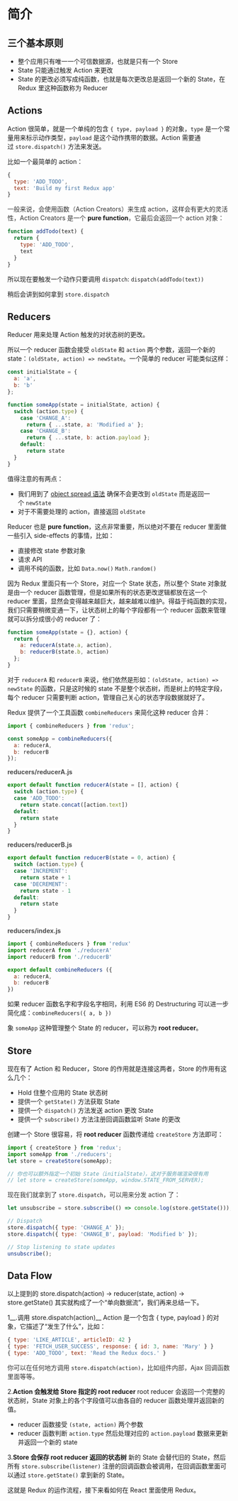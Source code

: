 # 简介

## <a name="三个基本原则"></a>三个基本原则
* 整个应用只有唯一一个可信数据源，也就是只有一个 Store
* State 只能通过触发 Action 来更改
* State 的更改必须写成纯函数，也就是每次更改总是返回一个新的 State，在 Redux 里这种函数称为 Reducer
## <a name="actions"></a>Actions
Action 很简单，就是一个单纯的包含 `{ type, payload }` 的对象，`type` 是一个常量用来标示动作类型，`payload` 是这个动作携带的数据。Action 需要通过 `store.dispatch()` 方法来发送。

比如一个最简单的 action：
```javascript
{
  type: 'ADD_TODO',
  text: 'Build my first Redux app'
}
```
<span data-type="color" style="color:rgb(51, 51, 51)"><span data-type="background" style="background-color:rgb(255, 255, 255)">一般来说，会使用函数（Action Creators）来生成 action，这样会有更大的灵活性，Action Creators 是一个 </span></span>__pure function__<span data-type="color" style="color:rgb(51, 51, 51)"><span data-type="background" style="background-color:rgb(255, 255, 255)">，它最后会返回一个 action 对象：</span></span>
```javascript
function addTodo(text) {
  return {
    type: 'ADD_TODO',
    text
  }
}
```
所以现在要触发一个动作只要调用 `dispatch`: `dispatch(addTodo(text))`

稍后会讲到如何拿到 `store.dispatch`
## <a name="reducers"></a>Reducers
Reducer 用来处理 Action 触发的对状态树的更改。

所以一个 reducer 函数会接受 `oldState` 和 `action` 两个参数，返回一个新的 state：`(oldState, action) => newState`。一个简单的 reducer 可能类似这样：
```javascript
const initialState = {
  a: 'a',
  b: 'b'
};

function someApp(state = initialState, action) {
  switch (action.type) {
    case 'CHANGE_A':
      return { ...state, a: 'Modified a' };
    case 'CHANGE_B':
      return { ...state, b: action.payload };
    default:
      return state
  }
}
```
值得注意的有两点：

* 我们用到了 [object spread 语法](https://github.com/sebmarkbage/ecmascript-rest-spread) 确保不会更改到 `oldState` 而是返回一个 `newState`
* 对于不需要处理的 action，直接返回 `oldState`

Reducer 也是 __pure function__，这点非常重要，所以绝对不要在 reducer 里面做一些引入 side-effects 的事情，比如：

* 直接修改 state 参数对象
* 请求 API
* 调用不纯的函数，比如 `Data.now()` `Math.random()`

因为 Redux 里面只有一个 Store，对应一个 State 状态，所以整个 State 对象就是由一个 reducer 函数管理，但是如果所有的状态更改逻辑都放在这一个 reducer 里面，显然会变得越来越巨大，越来越难以维护。得益于纯函数的实现，我们只需要稍微变通一下，让状态树上的每个字段都有一个 reducer 函数来管理就可以拆分成很小的 reducer 了：
```javascript
function someApp(state = {}, action) {
  return {
    a: reducerA(state.a, action),
    b: reducerB(state.b, action)
  };
}
```
对于 `reducerA` 和 `reducerB` 来说，他们依然是形如：`(oldState, action) => newState` 的函数，只是这时候的 state 不是整个状态树，而是树上的特定字段，每个 reducer 只需要判断 action，管理自己关心的状态字段数据就好了。

Redux 提供了一个工具函数 `combineReducers` 来简化这种 reducer 合并：
```javascript
import { combineReducers } from 'redux';

const someApp = combineReducers({
  a: reducerA,
  b: reducerB
});
```

<span data-type="color" style="color:rgb(79, 79, 79)"><span data-type="background" style="background-color:rgb(255, 255, 255)"><strong>reducers/reducerA.js</strong></span></span>
```javascript
export default function reducerA(state = [], action) {
  switch (action.type) {
  case 'ADD_TODO':
    return state.concat([action.text])
  default:
    return state
  }
}
```

<span data-type="color" style="color:rgb(79, 79, 79)"><span data-type="background" style="background-color:rgb(255, 255, 255)"><strong>reducers/reducerB.js</strong></span></span>
```javascript
export default function reducerB(state = 0, action) {
  switch (action.type) {
  case 'INCREMENT':
    return state + 1
  case 'DECREMENT':
    return state - 1
  default:
    return state
  }
}
```

<span data-type="color" style="color:rgb(79, 79, 79)"><span data-type="background" style="background-color:rgb(255, 255, 255)"><strong>reducers/index.js</strong></span></span>
```javascript
import { combineReducers } from 'redux'
import reducerA from './reducerA'
import reducerB from './reducerB'

export default combineReducers ({
  a: reducerA,
  b: reducerB
})
```
如果 reducer 函数名字和字段名字相同，利用 ES6 的 Destructuring 可以进一步简化成：`combineReducers({ a, b })`

象 `someApp` 这种管理整个 State 的 reducer，可以称为 __root reducer__。
## <a name="store"></a>Store
现在有了 Action 和 Reducer，Store 的作用就是连接这两者，Store 的作用有这么几个：

* Hold 住整个应用的 State 状态树
* 提供一个 `getState()` 方法获取 State
* 提供一个 `dispatch()` 方法发送 action 更改 State
* 提供一个 `subscribe()` 方法注册回调函数监听 State 的更改

创建一个 Store 很容易，将 __root reducer__ 函数传递给 `createStore` 方法即可：
```javascript
import { createStore } from 'redux';
import someApp from './reducers';
let store = createStore(someApp);

// 你也可以额外指定一个初始 State（initialState），这对于服务端渲染很有用
// let store = createStore(someApp, window.STATE_FROM_SERVER);
```
<span data-type="color" style="color:rgb(51, 51, 51)"><span data-type="background" style="background-color:rgb(255, 255, 255)">现在我们就拿到了 </span></span>`store.dispatch`<span data-type="color" style="color:rgb(51, 51, 51)"><span data-type="background" style="background-color:rgb(255, 255, 255)">，可以用来分发 action 了：</span></span>
```javascript
let unsubscribe = store.subscribe(() => console.log(store.getState()));

// Dispatch
store.dispatch({ type: 'CHANGE_A' });
store.dispatch({ type: 'CHANGE_B', payload: 'Modified b' });

// Stop listening to state updates
unsubscribe();
```
## <a name="data-flow"></a>Data Flow
以上提到的 store.dispatch(action) -> reducer(state, action) -> store.getState() 其实就构成了一个“单向数据流”，我们再来总结一下。

1__.调用 store.dispatch(action)__
Action 是一个包含 { type, payload } 的对象，它描述了“发生了什么”，比如：
```javascript
{ type: 'LIKE_ARTICLE', articleID: 42 }
{ type: 'FETCH_USER_SUCCESS', response: { id: 3, name: 'Mary' } }
{ type: 'ADD_TODO', text: 'Read the Redux docs.' }
```
<span data-type="color" style="color:rgb(51, 51, 51)"><span data-type="background" style="background-color:rgb(255, 255, 255)">你可以在任何地方调用 </span></span>`store.dispatch(action)`<span data-type="color" style="color:rgb(51, 51, 51)"><span data-type="background" style="background-color:rgb(255, 255, 255)">，比如组件内部，Ajax 回调函数里面等等。</span></span>

2.__Action 会触发给 Store 指定的 root reducer__
root reducer 会返回一个完整的状态树，State 对象上的各个字段值可以由各自的 reducer 函数处理并返回新的值。
* reducer 函数接受 `(state, action)` 两个参数
* reducer 函数判断 `action.type` 然后处理对应的 `action.payload` 数据来更新并返回一个新的 state

3.__Store 会保存 root reducer 返回的状态树__
新的 State 会替代旧的 State，然后所有 `store.subscribe(listener)` 注册的回调函数会被调用，在回调函数里面可以通过 `store.getState()` 拿到新的 State。

这就是 Redux 的运作流程，接下来看如何在 React 里面使用 Redux。
